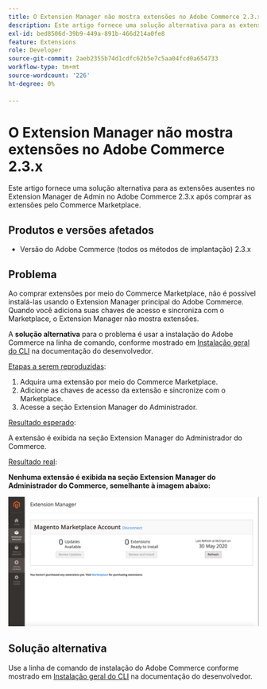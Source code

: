 ```yaml
---
title: O Extension Manager não mostra extensões no Adobe Commerce 2.3.x
description: Este artigo fornece uma solução alternativa para as extensões ausentes no Extension Manager de Admin no Adobe Commerce 2.3.x após comprar as extensões pelo Commerce Marketplace.
exl-id: bed8506d-39b9-449a-891b-466d214a0fe8
feature: Extensions
role: Developer
source-git-commit: 2aeb2355b74d1cdfc62b5e7c5aa04fcd0a654733
workflow-type: tm+mt
source-wordcount: '226'
ht-degree: 0%

---
```


# O Extension Manager não mostra extensões no Adobe Commerce 2.3.x

Este artigo fornece uma solução alternativa para as extensões ausentes no Extension Manager de Admin no Adobe Commerce 2.3.x após comprar as extensões pelo Commerce Marketplace.

## Produtos e versões afetados

* Versão do Adobe Commerce (todos os métodos de implantação) 2.3.x

## Problema

Ao comprar extensões por meio do Commerce Marketplace, não é possível instalá-las usando o Extension Manager principal do Adobe Commerce. Quando você adiciona suas chaves de acesso e sincroniza com o Marketplace, o Extension Manager não mostra extensões.

A **solução alternativa** para o problema é usar a instalação do Adobe Commerce na linha de comando, conforme mostrado em [Instalação geral do CLI](https://experienceleague.adobe.com/en/docs/commerce-operations/installation-guide/tutorials/extensions) na documentação do desenvolvedor.

<u>Etapas a serem reproduzidas</u>:

1. Adquira uma extensão por meio do Commerce Marketplace.
1. Adicione as chaves de acesso da extensão e sincronize com o Marketplace.
1. Acesse a seção Extension Manager do Administrador.

<u>Resultado esperado</u>:

A extensão é exibida na seção Extension Manager do Administrador do Commerce.

<u>Resultado real</u>:

**Nenhuma extensão é exibida na seção Extension Manager do Administrador do Commerce, semelhante à imagem abaixo:**


![KB-607_Image_1.png](assets/KB-607_Image_1.png)

## Solução alternativa

Use a linha de comando de instalação do Adobe Commerce conforme mostrado em [Instalação geral do CLI](https://experienceleague.adobe.com/en/docs/commerce-operations/installation-guide/tutorials/extensions) na documentação do desenvolvedor.
